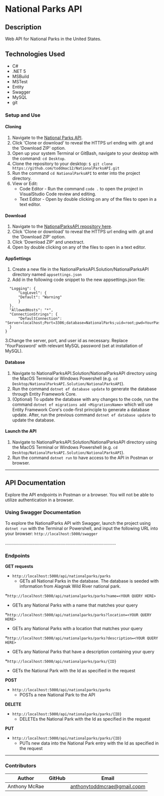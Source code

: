 # National Parks API

## Description

Web API for National Parks in the United States.

## Technologies Used

- C#
- .NET 5
- MSBuild
- MSTest
- Entity
- Swagger
- MySQL
- git

### Setup and Use

#### Cloning

1. Navigate to the [National Parks API](https://github.com/toddmac12/NationalParksAPI.git).
2. Click 'Clone or download' to reveal the HTTPS url ending with .git and the 'Download ZIP' option.
3. Open up your system Terminal or GitBash, navigate to your desktop with the command: `cd Desktop`.
4. Clone the repository to your desktop: `$ git clone https://github.com/toddmac12/NationalParksAPI.git`
5. Run the command `cd NationalParksAPI` to enter into the project directory.
6. View or Edit:
   - Code Editor - Run the command `code .` to open the project in VisualStudio Code review and editing.
   - Text Editor - Open by double clicking on any of the files to open in a text editor.

#### Download

1. Navigate to the [NationalParksAPI repository here](https://github.com/toddmac12/NationalParksAPI.git).
2. Click 'Clone or download' to reveal the HTTPS url ending with .git and the 'Download ZIP' option.
3. Click 'Download ZIP' and unextract.
4. Open by double clicking on any of the files to open in a text editor.

#### AppSettings

1. Create a new file in the NationalParksAPI.Solution/NationalParksAPI directory named `appsettings.json`
2. Add in the following code snippet to the new appsettings.json file:

```{
  "Logging": {
      "LogLevel": {
      "Default": "Warning"
      }
  },
  "AllowedHosts": "*",
  "ConnectionStrings": {
      "DefaultConnection": "Server=localhost;Port=3306;database=NationalParks;uid=root;pwd=YourPassword;"
  }
}
```

3.Change the server, port, and user id as necessary. Replace 'YourPassword' with relevant MySQL password (set at installation of MySQL).

#### Database

1. Navigate to NationalParksAPI.Solution/NationalParksAPI directory using the MacOS Terminal or Windows Powershell (e.g. `cd Desktop/NationalParksAPI.Solution/NationalParksAPI`).
2. Run the command `dotnet ef database update` to generate the database through Entity Framework Core.
3. (Optional) To update the database with any changes to the code, run the command `dotnet ef migrations add <MigrationsName>` which will use Entity Framework Core's code-first principle to generate a database update. After, run the previous command `dotnet ef database update` to update the database.

#### Launch the API

1. Navigate to NationalParksAPI.Solution/NationalParksAPI directory using the MacOS Terminal or Windows Powershell (e.g. `cd Desktop/NationalParksAPI.Solution/NationalParksAPI`).
2. Run the command `dotnet run` to have access to the API in Postman or browser.

---

## API Documentation

Explore the API endpoints in Postman or a browser. You will not be able to utilize authentication in a browser.

### Using Swagger Documentation

To explore the NationalParks API with Swagger, launch the project using `dotnet run` with the Terminal or Powershell, and input the following URL into your browser: `http://localhost:5000/swagger`

..........................................................................................

### Endpoints

**GET requests**

- `http://localhost:5000/api/nationalparks/parks`
  - GETs all National Parks in the database. The database is seeded with information from Alagnak Wild River national park.

\*`http://localhost:5000/api/nationalparks/parks?name=<YOUR QUERY HERE>`

- GETs any National Parks with a name that matches your query

\*`http://localhost:5000/api/nationalparks/parks?location=<YOUR QUERY HERE>`

- GETs any National Parks with a location that matches your query

\*`http://localhost:5000/api/nationalparks/parks?description=<YOUR QUERY HERE>`

- GETs any National Parks that have a description containing your query

\*`http://localhost:5000/api/nationalparks/parks/{ID}`

- GETs the National Park with the Id as specified in the request

**POST**

- `http://localhost:5000/api/nationalparks/parks`
  - POSTs a new National Park to the API

**DELETE**

- `http://localhost:5000/api/nationalparks/parks/{ID}`
  - DELETEs the National Park with the Id as specified in the request

**PUT**

- `http://localhost:5000/api/nationalparks/parks/{ID}`
  - PUTs new data into the National Park entry with the Id as specified in the request

---

### Contributors

| Author        | GitHub |                              Email                               |
| ------------- | :----: | :--------------------------------------------------------------: |
| Anthony McRae |        | [anthonytoddmcrae@gmail.copm](mailto:anthonytoddmcrae@gmail.com) |
